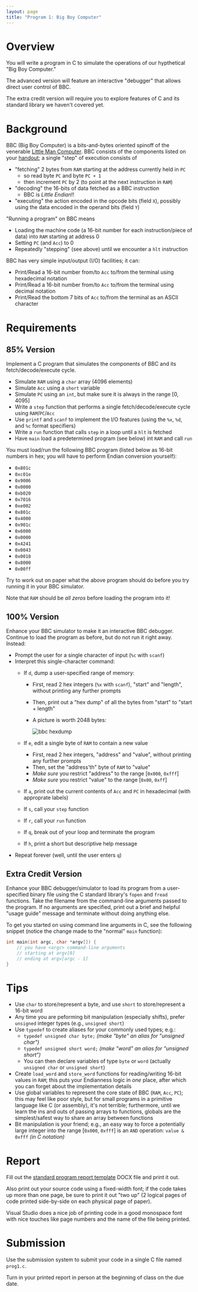 ```yaml
---
layout: page
title: "Program 1: Big Boy Computer"
---
```


# Overview

You will write a program in C to simulate the operations of our hypthetical "Big Boy Computer."

The advanced version will feature an interactive "debugger" that allows direct user control of BBC.

The extra credit version will require you to explore features of C and its standard library we haven't covered yet.

# Background

BBC (Big Boy Computer) is a bits-and-bytes oriented spinoff of the venerable
[Little Man Computer](https://en.wikipedia.org/wiki/Little_man_computer).  BBC consists of the components
listed on your [handout]({{site.baseurl}}/downloads/bbc_handout.pdf); a single "step" of execution consists of

* "fetching" 2 bytes from `RAM` starting at the address currently held in `PC`
    * so read byte `PC` and byte `PC + 1`
    * then increment `PC` by 2 (to point at the next instruction in `RAM`)
* "decoding" the 16-bits of data fetched as a BBC instruction
    * BBC is *Little Endian*!!
* "executing" the action encoded in the opcode bits (field `X`),
    possibly using the data encoded in the operand bits (field `Y`)

"Running a program" on BBC means

* Loading the machine code (a 16-bit number for each instruction/piece of data) into `RAM` starting at address 0
* Setting `PC` (and `Acc`) to 0
* Repeatedly "stepping" (see above) until we encounter a `hlt` instruction

BBC has very simple input/output (I/O) facilities; it can:

* Print/Read a 16-bit number from/to `Acc` to/from the terminal using hexadecimal notation
* Print/Read a 16-bit number from/to `Acc` to/from the terminal using decimal notation
* Print/Read the bottom 7 bits of `Acc` to/from the terminal as an ASCII character

# Requirements

## 85% Version

Implement a C program that simulates the components of BBC and its fetch/decode/execute cycle.

* Simulate `RAM` using a `char` array (4096 elements)
* Simulate `Acc` using a `short` variable
* Simulate `PC` using an `int`, but make sure it is always in the range \[0, 4095\]
* Write a `step` function that performs a single fetch/decode/execute cycle using `RAM`/`PC`/`Acc`
* Use `printf` and `scanf` to implement the I/O features (using the `%x`, `%d`, and `%c` format specifiers)
* Write a `run` function that calls `step` in a loop until a `hlt` is fetched
* Have `main` load a predetermined program (see below) int `RAM` and call `run`

You must load/run the following BBC program (listed below as 16-bit numbers in hex;
you will have to perform Endian conversion yourself):

* `0x801c`
* `0xc01e`
* `0x9006`
* `0x0000`
* `0xb020`
* `0x7016`
* `0xe002`
* `0x801c`
* `0x4000`
* `0x901c`
* `0x6000`
* `0x0000`
* `0x4241`
* `0x0043`
* `0x0018`
* `0x8000`
* `0x00ff`

Try to work out on paper what the above program should do before you try running it in your BBC simulator.

Note that `RAM` should be *all zeros* before loading the program into it!

## 100% Version

Enhance your BBC simulator to make it an interactive BBC debugger.  Continue to load the program as before,
but do not run it right away.  Instead:

* Prompt the user for a single character of input (`%c` with `scanf`)
* Interpret this single-character command:
    - If `d`, dump a user-specified range of memory:
        + First, read 2 hex integers (`%x` with `scanf`), "start" and "length", without printing any further prompts 
        + Then, print out a "hex dump" of all the bytes from "start" to "start + length"
        + A picture is worth 2048 bytes:

            ![bbc hexdump]({{site.baseurl}}/images/prog1_hexdump.png)

    - If `e`, edit a single byte of `RAM` to contain a new value
        + First, read 2 hex integers, "address" and "value", without printing any further prompts
        + Then, set the "address'th" byte of `RAM` to "value"
        + *Make sure* you restrict "address" to the range \[`0x000`, `0xfff`\]
        + *Make sure* you restrict "value" to the range \[`0x00`, `0xff`\]
    - If `a`, print out the current contents of `Acc` and `PC` in hexadecimal (with approprate labels)
    - If `s`, call your `step` function
    - If `r`, call your `run` function
    - If `q`, break out of your loop and terminate the program
    - If `h`, print a short but descriptive help message
* Repeat forever (well, until the user enters `q`)

## Extra Credit Version

Enhance your BBC debugger/simulator to load its program from a
user-specified binary file using the C standard library's `fopen` and `fread`
functions.  Take the filename from the command-line arguments passed to the program.
If no arguments are specified, print out a brief and helpful "usage guide" message
and terminate without doing anything else.

To get you started on using command line arguments in C, see the following snippet (notice
the change made to the "normal" `main` function):

`````c
int main(int argc, char *argv[]) {
    // you have <argc> command-line arguments
    // starting at argv[0]
    // ending at argv[argc - 1]
}
`````

# Tips

* Use `char` to store/represent a byte, and use `short` to store/represent a 16-bit word
* Any time you are peforming bit manipulation (especially shifts), prefer `unsigned` integer types (e.g., `unsigned short`)
* Use `typedef` to create aliases for your commonly used types; e.g.:
    - `typedef unsigned char byte;` *(make "byte" an alias for "unsigned char")*
    - `typedef unsigned short word;` *(make "word" an alias for "unsigned short")*
    - You can then declare variables of type `byte` or `word` (actually `unsigned char` or `unsigned short`)
* Create `load_word` and `store_word` functions for reading/writing 16-bit values in `RAM`; this puts your
    Endianness logic in *one* place, after which you can forget about the implementation details
* Use global variables to represent the core state of BBC (`RAM`, `Acc`, `PC`); this may feel like poor style,
    but for small programs in a primitive language like C (or assembly), it's not terrible; furthermore, until
    we learn the ins and outs of passing arrays to functions, globals are the simplest/safest way to share an
    array between functions
* Bit manipulation is your friend; e.g., an easy way to force a potentially large integer
    into the range \[`0x000`, `0xfff`\] is an `AND` operation: `value & 0xfff` *(in C notation)*

# Report

Fill out the [standard program report template]({{site.baseurl}}/downloads/report_template.docx) DOCX file and print it out.

Also print out your source code using a fixed-width font; if the code takes up more than one page, be sure to print it out "two up" (2 logical pages of code printed side-by-side on each physical page of paper).

Visual Studio does a nice job of printing code in a good monospace font with nice touches like page numbers and the name of the file being printed.

# Submission

Use the submission system to submit your code in a single C file named `prog1.c`.

Turn in your printed report in person at the beginning of class on the due date.